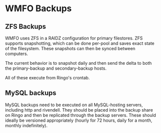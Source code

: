 # WMFO Backups

## ZFS Backups

WMFO uses ZFS in a RAIDZ configuration for primary filestores. ZFS supports snapshotting, which can be done per-pool and saves exact state of the filesystem. These snapshots can then be synced between computers.

The current behavior is to snapshot daily and then send the delta to both the primary-backup and secondary-backup hosts.

All of these execute from Ringo's crontab.

## MySQL backups

MySQL backups need to be executed on all MySQL-hosting servers, including http and rivendell. They should be placed into the backup share on Ringo and then be replicated through the backup servers. These should ideally be versioned appropriately (hourly for 72 hours, daily for a month, monthly indefinitely).

